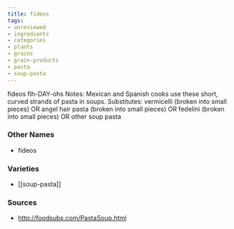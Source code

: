 ```yaml
---
title: fideos
tags:
- unreviewed
- ingredients
- categories
- plants
- grains
- grain-products
- pasta
- soup-pasta
---
```

fideos fih-DAY-ohs Notes: Mexican and Spanish cooks use these short, curved strands of pasta in soups. Substitutes: vermicelli (broken into small pieces) OR angel hair pasta (broken into small pieces) OR fedelini (broken into small pieces) OR other soup pasta

### Other Names

* fideos

### Varieties

* [[soup-pasta]]

### Sources
* http://foodsubs.com/PastaSoup.html
